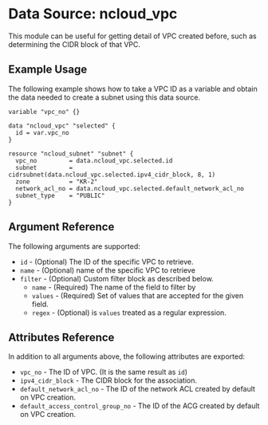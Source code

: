 # Data Source: ncloud_vpc

This module can be useful for getting detail of VPC created before, such as determining the CIDR block of that VPC.

## Example Usage

The following example shows how to take a VPC ID as a variable and obtain the data needed to create a subnet using this data source.

```hcl
variable "vpc_no" {}

data "ncloud_vpc" "selected" {
  id = var.vpc_no
}

resource "ncloud_subnet" "subnet" {
  vpc_no         = data.ncloud_vpc.selected.id
  subnet         = cidrsubnet(data.ncloud_vpc.selected.ipv4_cidr_block, 8, 1)
  zone           = "KR-2"
  network_acl_no = data.ncloud_vpc.selected.default_network_acl_no
  subnet_type    = "PUBLIC"
}
```

## Argument Reference

The following arguments are supported:

* `id` - (Optional) The ID of the specific VPC to retrieve.
* `name` - (Optional) name of the specific VPC to retrieve
* `filter` - (Optional) Custom filter block as described below.
  * `name` - (Required) The name of the field to filter by
  * `values` - (Required) Set of values that are accepted for the given field.
  * `regex` - (Optional) is `values` treated as a regular expression.
  
## Attributes Reference

In addition to all arguments above, the following attributes are exported:

* `vpc_no` - The ID of VPC. (It is the same result as `id`)
* `ipv4_cidr_block` - The CIDR block for the association.
* `default_network_acl_no` - The ID of the network ACL created by default on VPC creation.
* `default_access_control_group_no` - The ID of the ACG created by default on VPC creation.
